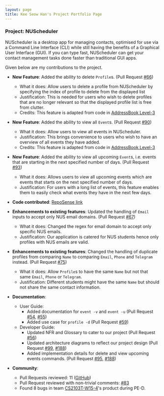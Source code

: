 ```yaml
---
layout: page
title: Kee Seow Han's Project Portfolio Page
---
```


<div markdown="block" class="no-num">

### Project: NUScheduler

NUScheduler is a desktop app for managing contacts, optimised for use via a Command Line Interface (CLI) while still having the benefits of a Graphical User Interface (GUI). If you can type fast, NUScheduler can get your contact management tasks done faster than traditional GUI apps.

Given below are my contributions to the project.

* **New Feature**: Added the ability to delete `Profile`s. (Pull Request [#66](https://github.com/AY2223S1-CS2103T-T17-3/tp/pull/66))
  * What it does:
    Allow users to delete a profile from NUScheduler by specifying the index of profile to delete from the displayed list
  * Justification:
    This is needed for users who wish to delete profiles that are no longer relevant so that the displayed profile list is free from clutter.
  * Credits: This feature is adapted from code in [AddressBook Level-3](https://github.com/se-edu/addressbook-level3)

* **New Feature**: Added the ability to view all `Event`s. (Pull Request [#90](https://github.com/AY2223S1-CS2103T-T17-3/tp/pull/90))
  * What it does:
    Allow users to view all events in NUScheduler. 
  * Justification:
    This brings convenience to users who wish to have an overview of all events they have added.
  * Credits: This feature is adapted from code in [AddressBook Level-3](https://github.com/se-edu/addressbook-level3)

* **New Feature**: Added the ability to view all upcoming `Event`s, i.e. events that are starting in the next specified number of days. (Pull Request [#93](https://github.com/AY2223S1-CS2103T-T17-3/tp/pull/93))
  * What it does:
    Allows users to view all upcoming events which are events that starts on the next specified number of days.
  * Justification:
    For users with a long list of events, this feature enables them to easily check what events they have in the next few days.

* **Code contributed**: [RepoSense link](https://nus-cs2103-ay2223s1.github.io/tp-dashboard/?search=kshan29&breakdown=true)

* **Enhancements to existing features**: Updated the handling of `Email` inputs to accept only NUS email domains. (Pull Request [#67](https://github.com/AY2223S1-CS2103T-T17-3/tp/pull/67))
  * What it does: Changed the regex for email domain to accept only specific NUS emails.
  * Justification: Our application is catered for NUS students hence only profiles with NUS emails are valid.

* **Enhancements to existing features**: Changed the handling of duplicate profiles from comparing `Name` to comparing `Email`, `Phone` and `Telegram` instead. (Pull Request [#75](https://github.com/AY2223S1-CS2103T-T17-3/tp/pull/75))
  * What it does: Allow `Profile`s to have the same `Name` but not that same `Email`, `Phone` or `Telegram`.
  * Justification: Different students might have the same `Name` but should not share the same contact information.

* **Documentation**:
  * User Guide:
    * Added documentation for `event -v` and `event -u` (Pull Request [#54](https://github.com/AY2223S1-CS2103T-T17-3/tp/pull/54), [#55](https://github.com/AY2223S1-CS2103T-T17-3/tp/pull/55))
    * Added use case for  `profile -d` (Pull Request [#59](https://github.com/AY2223S1-CS2103T-T17-3/tp/pull/59))
  * Developer Guide:
    * Updated NFR and Glossary to cater to our project (Pull Request [#56](https://github.com/AY2223S1-CS2103T-T17-3/tp/pull/56))
    * Updated architecture diagrams to reflect our project design (Pull Request [#99](https://github.com/AY2223S1-CS2103T-T17-3/tp/pull/99), [#188](https://github.com/AY2223S1-CS2103T-T17-3/tp/pull/188))
    * Added implementation details for delete and view upcoming events commands. (Pull Request [#95](https://github.com/AY2223S1-CS2103T-T17-3/tp/pull/95), [#188](https://github.com/AY2223S1-CS2103T-T17-3/tp/pull/188))

* **Community**:
  * Pull Requests reviewed: 11 ([GitHub](https://github.com/AY2223S1-CS2103T-T17-3/tp/pulls?q=is%3Apr+commenter%3AKSHan29+is%3Aclosed+-author%3AKSHan29))
  * Pull Request reviewed with non-trivial comments: [#83](https://github.com/AY2223S1-CS2103T-T17-3/tp/pull/83)
  * Found 8 bugs in team [CS2103T-W15-4](https://github.com/KSHan29/ped/issues)'s product during PE-D.
  
</div>
